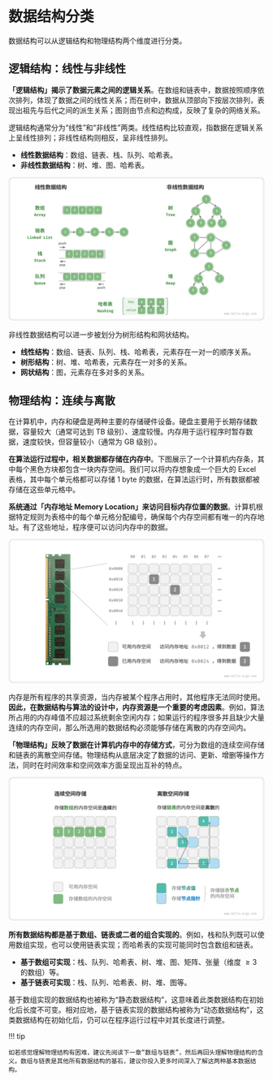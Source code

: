 # 数据结构分类

数据结构可以从逻辑结构和物理结构两个维度进行分类。

## 逻辑结构：线性与非线性

**「逻辑结构」揭示了数据元素之间的逻辑关系**。在数组和链表中，数据按照顺序依次排列，体现了数据之间的线性关系；而在树中，数据从顶部向下按层次排列，表现出祖先与后代之间的派生关系；图则由节点和边构成，反映了复杂的网络关系。

逻辑结构通常分为“线性”和“非线性”两类。线性结构比较直观，指数据在逻辑关系上呈线性排列；非线性结构则相反，呈非线性排列。

- **线性数据结构**：数组、链表、栈、队列、哈希表。
- **非线性数据结构**：树、堆、图、哈希表。

![线性与非线性数据结构](classification_of_data_structure.assets/classification_logic_structure.png)

非线性数据结构可以进一步被划分为树形结构和网状结构。

- **线性结构**：数组、链表、队列、栈、哈希表，元素存在一对一的顺序关系。
- **树形结构**：树、堆、哈希表，元素存在一对多的关系。
- **网状结构**：图，元素存在多对多的关系。

## 物理结构：连续与离散

在计算机中，内存和硬盘是两种主要的存储硬件设备。硬盘主要用于长期存储数据，容量较大（通常可达到 TB 级别）、速度较慢。内存用于运行程序时暂存数据，速度较快，但容量较小（通常为 GB 级别）。

**在算法运行过程中，相关数据都存储在内存中**。下图展示了一个计算机内存条，其中每个黑色方块都包含一块内存空间。我们可以将内存想象成一个巨大的 Excel 表格，其中每个单元格都可以存储 1 byte 的数据，在算法运行时，所有数据都被存储在这些单元格中。

**系统通过「内存地址 Memory Location」来访问目标内存位置的数据**。计算机根据特定规则为表格中的每个单元格分配编号，确保每个内存空间都有唯一的内存地址。有了这些地址，程序便可以访问内存中的数据。

![内存条、内存空间、内存地址](classification_of_data_structure.assets/computer_memory_location.png)

内存是所有程序的共享资源，当内存被某个程序占用时，其他程序无法同时使用。**因此，在数据结构与算法的设计中，内存资源是一个重要的考虑因素**。例如，算法所占用的内存峰值不应超过系统剩余空闲内存；如果运行的程序很多并且缺少大量连续的内存空间，那么所选用的数据结构必须能够存储在离散的内存空间内。

**「物理结构」反映了数据在计算机内存中的存储方式**，可分为数组的连续空间存储和链表的离散空间存储。物理结构从底层决定了数据的访问、更新、增删等操作方法，同时在时间效率和空间效率方面呈现出互补的特点。

![连续空间存储与离散空间存储](classification_of_data_structure.assets/classification_phisical_structure.png)

**所有数据结构都是基于数组、链表或二者的组合实现的**。例如，栈和队列既可以使用数组实现，也可以使用链表实现；而哈希表的实现可能同时包含数组和链表。

- **基于数组可实现**：栈、队列、哈希表、树、堆、图、矩阵、张量（维度 $\geq 3$ 的数组）等。
- **基于链表可实现**：栈、队列、哈希表、树、堆、图等。

基于数组实现的数据结构也被称为“静态数据结构”，这意味着此类数据结构在初始化后长度不可变。相对应地，基于链表实现的数据结构被称为“动态数据结构”，这类数据结构在初始化后，仍可以在程序运行过程中对其长度进行调整。

!!! tip

    如若感觉理解物理结构有困难，建议先阅读下一章“数组与链表”，然后再回头理解物理结构的含义。数组与链表是其他所有数据结构的基石，建议你投入更多时间深入了解这两种基本数据结构。
